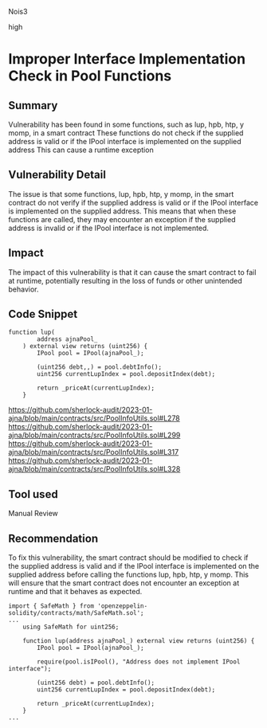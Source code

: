 Nois3

high

# Improper Interface Implementation Check in Pool Functions

## Summary
Vulnerability has been found in some functions, such as lup, hpb, htp, y momp, in a smart contract
These functions do not check if the supplied address is valid or if the IPool interface is implemented on the supplied address
This can cause a runtime exception
## Vulnerability Detail
The issue is that some functions, lup, hpb, htp, y momp, in the smart contract do not verify if the supplied address is valid or if the IPool interface is implemented on the supplied address.
This means that when these functions are called, they may encounter an exception if the supplied address is invalid or if the IPool interface is not implemented.
## Impact
The impact of this vulnerability is that it can cause the smart contract to fail at runtime, potentially resulting in the loss of funds or other unintended behavior.
## Code Snippet
```solidity
function lup(
        address ajnaPool_
    ) external view returns (uint256) {
        IPool pool = IPool(ajnaPool_);

        (uint256 debt,,) = pool.debtInfo();
        uint256 currentLupIndex = pool.depositIndex(debt);

        return _priceAt(currentLupIndex);
    }
```
https://github.com/sherlock-audit/2023-01-ajna/blob/main/contracts/src/PoolInfoUtils.sol#L278
https://github.com/sherlock-audit/2023-01-ajna/blob/main/contracts/src/PoolInfoUtils.sol#L299
https://github.com/sherlock-audit/2023-01-ajna/blob/main/contracts/src/PoolInfoUtils.sol#L317
https://github.com/sherlock-audit/2023-01-ajna/blob/main/contracts/src/PoolInfoUtils.sol#L328
## Tool used

Manual Review

## Recommendation

To fix this vulnerability, the smart contract should be modified to check if the supplied address is valid and if the IPool interface is implemented on the supplied address before calling the functions lup, hpb, htp, y momp.
This will ensure that the smart contract does not encounter an exception at runtime and that it behaves as expected.

```solidity
import { SafeMath } from 'openzeppelin-solidity/contracts/math/SafeMath.sol';
...
    using SafeMath for uint256;

    function lup(address ajnaPool_) external view returns (uint256) {
        IPool pool = IPool(ajnaPool_);

        require(pool.isIPool(), "Address does not implement IPool interface");

        (uint256 debt) = pool.debtInfo();
        uint256 currentLupIndex = pool.depositIndex(debt);

        return _priceAt(currentLupIndex);
    }
...
```